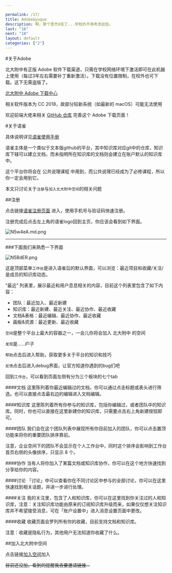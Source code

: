 ```yaml
---

permalink: /17/
title: Adobe&yuque
description: 啊，那个思杰X克丁...学校的不用考虑这些。
last: "16"
next: "18"
layout: default
categories: ["2"]
---
```


#关于Adobe

北大附中有正版 Adobe 软件下载渠道，只需在学校网络环境下激活即可在此机器上使用（每过3年左右需要补丁重新激活）。下载没有位置限制，在校外也可下载。这下无需盗版了。

<a href="https://pkuschool.github.io/adobedl/" class="pill-btn red darken-3 white-text" target="_blank">北大附中 Adobe 下载中心</a>

相关软件版本为 CC 2018，故部分较新系统（如最新的 macOS）可能无法使用

欢迎前端大佬来相关 [GitHub 仓库](https://github.com/pkuschool/adobedl) 完善这个 Adobe 下载页面！

#关于语雀

具体说明详见[语雀使用手册](https://www.yuque.com/yuque/help) 

语雀主体是一个类似于文本版github的平台，其中知识库对应git中的仓库，知识库下辖可以建立文档，而未指明所在知识库的文档则会建立在账户默认的知识库中。

这个平台你将会在 公共说理课程 中用到，而公共说理已经成为了必修课程，所以你一定会用到它。

本文只讨论关于`注册`与`加入北大附中空间`的相关问题

##注册

点击链接[语雀注册页面](https://www.yuque.com/register) 进入，使用手机号与验证码快速注册。

注册完成后点击左上角的语雀logo回到主页，你应该会看到如下界面。

![N5w4eA.md.png](https://s1.ax1x.com/2020/06/30/N5w4eA.md.png)
***

###下面我们来熟悉一下界面

![N5BdER.png](https://s1.ax1x.com/2020/06/30/N5BdER.png)

这是顶部菜单`工作台`是进入语雀后的默认界面，可以浏览：最近项目和收藏/关注/是成员的知识库动态。

“最近” 列表里，展示最近和用户息息相关的内容，目前这个列表里包含了如下内容：
- 团队：最近加入、最近新建
- 知识库：最近新建、最近关注、最近协作、最近收藏
- 文档&表格：最近编辑、最近协作、最近收藏
- 画板&资源：最近更新、最近收藏

`空间`是整个平台上最大的容器之一，一会儿你将会加入 北大附中 的空间

`发现`是......~~广子~~

`帮助`点击后进入帮助，获取更多关于平台的知识和技巧

`反馈`点击后进入debug界面，让官方知道你遇到的bug们吧

回到`工作台`，可以看到页面左侧有分为三个板块的七个tab

####文档
这里陈列着你最近编辑过的文档，你可以通过点击标题或表头进行筛选。也可以直接点击最右边的编辑进入文档编辑。

####知识库
这里陈列着所有你参与的知识库，包括你编辑过，或者团队中的知识库。同时，你也可以直接在这里新建你的知识库，只需要点击右上角新建按钮即可。

####团队
我们会在这个团队列表中展现所有你目前加入的团队，你可以点击置顶功能来将你的重要团队排序靠前。

注意，企业空间下的团队不会显示在个人工作台中，同时这个排序会影响到工作台首页右侧的头像排序，只显示 8 个。

####协作
当有人将你加入了某篇文档或知识库协作，你可以在这个地方快速找到分享给你的内容。

####讨论
「讨论」中可以查看你在不同讨论区中参与的全部讨论，你可以在这里快速找到相关话题，并进一步进行处理。

####关注
我的关注里，包含了人和知识库，你可以在这里找到你关注过的人和知识库，注意：关注知识库功能由原来的订阅知识库升级而来，如果仅仅想关注知识库并不希望接受消息，可在「账户设置中」进入消息设置页面中更改。

####收藏
收藏页面会罗列所有你的收藏，目前支持文档和知识库。

注意：收藏是隐私行为，其他用户无法知道你收藏了什么。

##加入北大附中空间

点击链接[加入空间]()加入

~~目前还没加，看到的提醒我去要邀请链接...~~